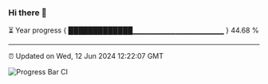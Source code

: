 ### Hi there 👋

⏳ Year progress { █████████████▁▁▁▁▁▁▁▁▁▁▁▁▁▁▁▁▁ } 44.68 %

---

⏰ Updated on Wed, 12 Jun 2024 12:22:07 GMT

![Progress Bar CI](https://github.com/liununu/liununu/workflows/Progress%20Bar%20CI/badge.svg)
